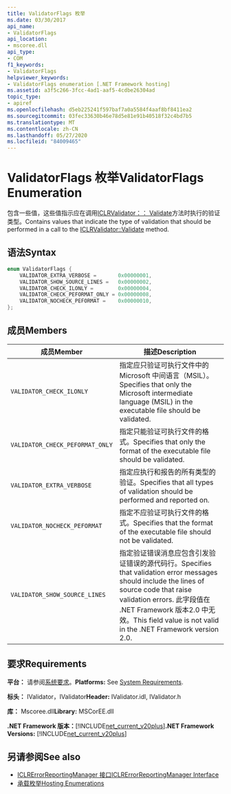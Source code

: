 ```yaml
---
title: ValidatorFlags 枚举
ms.date: 03/30/2017
api_name:
- ValidatorFlags
api_location:
- mscoree.dll
api_type:
- COM
f1_keywords:
- ValidatorFlags
helpviewer_keywords:
- ValidatorFlags enumeration [.NET Framework hosting]
ms.assetid: a3f5c266-3fcc-4ad1-aaf5-4cdbe26304ad
topic_type:
- apiref
ms.openlocfilehash: d5eb225241f597baf7a0a5584f4aaf8bf8411ea2
ms.sourcegitcommit: 03fec33630b46e78d5e81e91b40518f32c4bd7b5
ms.translationtype: MT
ms.contentlocale: zh-CN
ms.lasthandoff: 05/27/2020
ms.locfileid: "84009465"
---
```

# <a name="validatorflags-enumeration"></a><span data-ttu-id="d2f5c-102">ValidatorFlags 枚举</span><span class="sxs-lookup"><span data-stu-id="d2f5c-102">ValidatorFlags Enumeration</span></span>
<span data-ttu-id="d2f5c-103">包含一些值，这些值指示应在调用[ICLRValidator：： Validate](iclrvalidator-validate-method.md)方法时执行的验证类型。</span><span class="sxs-lookup"><span data-stu-id="d2f5c-103">Contains values that indicate the type of validation that should be performed in a call to the [ICLRValidator::Validate](iclrvalidator-validate-method.md) method.</span></span>  
  
## <a name="syntax"></a><span data-ttu-id="d2f5c-104">语法</span><span class="sxs-lookup"><span data-stu-id="d2f5c-104">Syntax</span></span>  
  
```cpp  
enum ValidatorFlags {  
    VALIDATOR_EXTRA_VERBOSE =       0x00000001,  
    VALIDATOR_SHOW_SOURCE_LINES =   0x00000002,  
    VALIDATOR_CHECK_ILONLY =        0x00000004,  
    VALIDATOR_CHECK_PEFORMAT_ONLY = 0x00000008,  
    VALIDATOR_NOCHECK_PEFORMAT =    0x00000010,  
};  
```  
  
## <a name="members"></a><span data-ttu-id="d2f5c-105">成员</span><span class="sxs-lookup"><span data-stu-id="d2f5c-105">Members</span></span>  
  
|<span data-ttu-id="d2f5c-106">成员</span><span class="sxs-lookup"><span data-stu-id="d2f5c-106">Member</span></span>|<span data-ttu-id="d2f5c-107">描述</span><span class="sxs-lookup"><span data-stu-id="d2f5c-107">Description</span></span>|  
|------------|-----------------|  
|`VALIDATOR_CHECK_ILONLY`|<span data-ttu-id="d2f5c-108">指定应只验证可执行文件中的 Microsoft 中间语言（MSIL）。</span><span class="sxs-lookup"><span data-stu-id="d2f5c-108">Specifies that only the Microsoft intermediate language (MSIL) in the executable file should be validated.</span></span>|  
|`VALIDATOR_CHECK_PEFORMAT_ONLY`|<span data-ttu-id="d2f5c-109">指定只能验证可执行文件的格式。</span><span class="sxs-lookup"><span data-stu-id="d2f5c-109">Specifies that only the format of the executable file should be validated.</span></span>|  
|`VALIDATOR_EXTRA_VERBOSE`|<span data-ttu-id="d2f5c-110">指定应执行和报告的所有类型的验证。</span><span class="sxs-lookup"><span data-stu-id="d2f5c-110">Specifies that all types of validation should be performed and reported on.</span></span>|  
|`VALIDATOR_NOCHECK_PEFORMAT`|<span data-ttu-id="d2f5c-111">指定不应验证可执行文件的格式。</span><span class="sxs-lookup"><span data-stu-id="d2f5c-111">Specifies that the format of the executable file should not be validated.</span></span>|  
|`VALIDATOR_SHOW_SOURCE_LINES`|<span data-ttu-id="d2f5c-112">指定验证错误消息应包含引发验证错误的源代码行。</span><span class="sxs-lookup"><span data-stu-id="d2f5c-112">Specifies that validation error messages should include the lines of source code that raise validation errors.</span></span> <span data-ttu-id="d2f5c-113">此字段值在 .NET Framework 版本2.0 中无效。</span><span class="sxs-lookup"><span data-stu-id="d2f5c-113">This field value is not valid in the .NET Framework version 2.0.</span></span>|  
  
## <a name="requirements"></a><span data-ttu-id="d2f5c-114">要求</span><span class="sxs-lookup"><span data-stu-id="d2f5c-114">Requirements</span></span>  
 <span data-ttu-id="d2f5c-115">**平台：** 请参阅[系统要求](../../get-started/system-requirements.md)。</span><span class="sxs-lookup"><span data-stu-id="d2f5c-115">**Platforms:** See [System Requirements](../../get-started/system-requirements.md).</span></span>  
  
 <span data-ttu-id="d2f5c-116">**标头：** IValidator，IValidator</span><span class="sxs-lookup"><span data-stu-id="d2f5c-116">**Header:** IValidator.idl, IValidator.h</span></span>  
  
 <span data-ttu-id="d2f5c-117">**库：** Mscoree.dll</span><span class="sxs-lookup"><span data-stu-id="d2f5c-117">**Library:** MSCorEE.dll</span></span>  
  
 <span data-ttu-id="d2f5c-118">**.NET Framework 版本：**[!INCLUDE[net_current_v20plus](../../../../includes/net-current-v20plus-md.md)]</span><span class="sxs-lookup"><span data-stu-id="d2f5c-118">**.NET Framework Versions:** [!INCLUDE[net_current_v20plus](../../../../includes/net-current-v20plus-md.md)]</span></span>  
  
## <a name="see-also"></a><span data-ttu-id="d2f5c-119">另请参阅</span><span class="sxs-lookup"><span data-stu-id="d2f5c-119">See also</span></span>

- [<span data-ttu-id="d2f5c-120">ICLRErrorReportingManager 接口</span><span class="sxs-lookup"><span data-stu-id="d2f5c-120">ICLRErrorReportingManager Interface</span></span>](iclrerrorreportingmanager-interface.md)
- [<span data-ttu-id="d2f5c-121">承载枚举</span><span class="sxs-lookup"><span data-stu-id="d2f5c-121">Hosting Enumerations</span></span>](hosting-enumerations.md)
